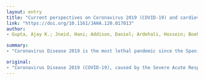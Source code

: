 ```yaml
---
layout: entry
title: "Current perspectives on Coronavirus 2019 (COVID-19) and cardiovascular disease: A white paper by the JAHA editors"
link: "https://doi.org/10.1161/JAHA.120.017013"
author:
- Gupta, Ajay K.; Jneid, Hani; Addison, Daniel; Ardehali, Hossein; Boehme, Amelia K.; Borgaonkar, Sanket; Boulestreau, Romain; Clerkin, Kevin; Delarche, Nicolas; DeVon, Holli A.; Grumbach, Isabella M.; Gutierrez, Jose; Jones, Daniel A.; Kapil, Vikas; Maniero, Carmela; Mentias, Amgad; Miller, Pamela S.; May Ng, Sher; Parekh, Jai D.; Sanchez, Reynaldo H.; Teodor Sawicki, Konrad; S J M Te Riele, Anneline; Ann Remme, Carol; London, Barry

summary:
- "Coronavirus Disease 2019 is the most lethal pandemic since the Spanish flu of 1918. COVID-19 has infected more than 3.0 million people worldwide and killed more than 200,000 as of April 27, 2020. Pandemic has killed over 200,000 people worldwide since April 27. The spread effects on the global healthcare system affects the routine and emergency cardiac care for patients who are, may be, or are not infecting. Coronavirus disease is the largest lethal in the world since Spanish flu."

original:
- "Coronavirus Disease 2019 (COVID-19), caused by the Severe Acute Respiratory Syndrome Coronavirus-2 (SARS-CoV-2), has infected more than 3.0 million people worldwide and killed more than 200,000 as of April 27, 2020, making it the most lethal pandemic since the Spanish flu of 1918.(1, 2) COVID-19 may preferentially infect individuals with cardiovascular conditions, is more severe in subjects with cardiovascular comorbidities, may directly or indirectly affect the heart and may interact with cardiovascular medications.(3) In addition, the widespread effects of the pandemic on the global healthcare system affects the routine and emergency cardiac care for patients who are, may be, or are not infected with COVID-19."
---
```


